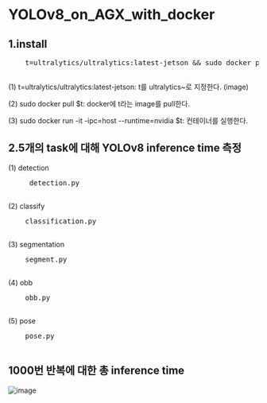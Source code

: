 # YOLOv8_on_AGX_with_docker

1.install
   --------
  <pre>
    t=ultralytics/ultralytics:latest-jetson && sudo docker pull $t && sudo docker run -it --ipc=host --runtime=nvidia $t
  </pre>
  (1) t=ultralytics/ultralytics:latest-jetson: t를 ultralytics~로 지정한다. (image)
  
  (2) sudo docker pull $t: docker에 t라는 image를 pull한다.
  
  (3) sudo docker run -it -ipc=host --runtime=nvidia $t: 컨테이너를 실행한다.

2.5개의 task에 대해 YOLOv8 inference time 측정
-------------------------------------------
   (1) detection
   <pre>
     detection.py
   </pre>

  (2) classify
  <pre>
    classification.py
  </pre>

  (3) segmentation
  <pre>
    segment.py
  </pre> 

  (4) obb
  <pre>
    obb.py
  </pre>

  (5) pose
  <pre>
    pose.py
  </pre>

1000번 반복에 대한 총 inference time
-----------------
![image](https://github.com/lxxsxoh/YOLOv8_on_AGX_with_docker/assets/136955006/e2fa359f-b1d5-4fe6-a752-58159841cd57)
  
